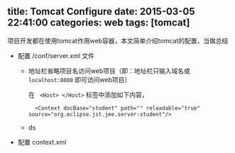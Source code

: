 title: Tomcat Configure
date: 2015-03-05 22:41:00
categories: web
tags: [tomcat]
---
项目开发都在使用tomcat作用web容器，本文简单介绍tomcat的配置，当做总结

- 配置 /conf/server.xml 文件
	
	- 地址栏省略项目名访问web项目（即：地址栏只输入域名或 `localhost:8080` 即可访问web项目）
		
		在 ` <Host> </Host>` 标签中添加如下内容，

			<Context docBase="student" path="" reloadable="true" source="org.eclipse.jst.jee.server:student"/>
	- ds
	
- 配置 context.xml